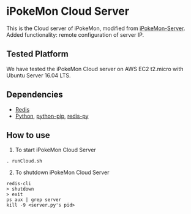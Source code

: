 # iPokeMon Cloud Server
This is the Cloud server of iPokeMon, modified from [iPokeMon-Server](https://github.com/Kjuly/iPokeMon-Server). Added functionality: remote configuration of server IP.

## Tested Platform
We have tested the iPokeMon Cloud server on AWS EC2 t2.micro with Ubuntu Server 16.04 LTS.

## Dependencies
- [Redis](https://redis.io/)
- [Python](https://www.python.org/), [python-pip](https://packages.ubuntu.com/search?keywords=python-pip), [redis-py](https://github.com/andymccurdy/redis-py)

## How to use
1. To start iPokeMon Cloud Server
```
. runCloud.sh
```
2. To shutdown iPokeMon Cloud Server
```
redis-cli
> shutdown
> exit
ps aux | grep server
kill -9 <server.py's pid>
```
